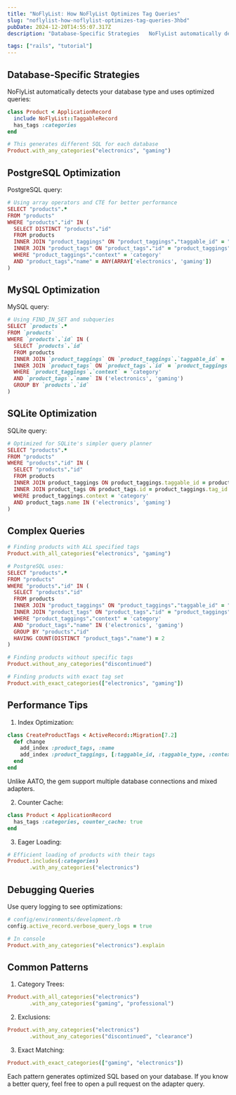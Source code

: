 ```yaml
---
title: "NoFlyList: How NoFlyList Optimizes Tag Queries"
slug: "noflylist-how-noflylist-optimizes-tag-queries-3hbd"
pubDate: 2024-12-20T14:55:07.317Z
description: "Database-Specific Strategies   NoFlyList automatically detects your database type and uses..."

tags: ["rails", "tutorial"]
---
```


## Database-Specific Strategies

NoFlyList automatically detects your database type and uses optimized queries:

```ruby
class Product < ApplicationRecord
  include NoFlyList::TaggableRecord
  has_tags :categories
end

# This generates different SQL for each database
Product.with_any_categories("electronics", "gaming")
```

## PostgreSQL Optimization

PostgreSQL query:
```ruby
# Using array operators and CTE for better performance
SELECT "products".*
FROM "products"
WHERE "products"."id" IN (
  SELECT DISTINCT "products"."id"
  FROM products
  INNER JOIN "product_taggings" ON "product_taggings"."taggable_id" = "products"."id"
  INNER JOIN "product_tags" ON "product_tags"."id" = "product_taggings"."tag_id"
  WHERE "product_taggings"."context" = 'category'
  AND "product_tags"."name" = ANY(ARRAY['electronics', 'gaming'])
)
```

## MySQL Optimization

MySQL query:
```ruby
# Using FIND_IN_SET and subqueries
SELECT `products`.*
FROM `products`
WHERE `products`.`id` IN (
  SELECT `products`.`id`
  FROM products
  INNER JOIN `product_taggings` ON `product_taggings`.`taggable_id` = `products`.`id`
  INNER JOIN `product_tags` ON `product_tags`.`id` = `product_taggings`.`tag_id`
  WHERE `product_taggings`.`context` = 'category'
  AND `product_tags`.`name` IN ('electronics', 'gaming')
  GROUP BY `products`.`id`
)
```

## SQLite Optimization

SQLite query:
```ruby
# Optimized for SQLite's simpler query planner
SELECT "products".*
FROM "products"
WHERE "products"."id" IN (
  SELECT "products"."id"
  FROM products
  INNER JOIN product_taggings ON product_taggings.taggable_id = products.id
  INNER JOIN product_tags ON product_tags.id = product_taggings.tag_id
  WHERE product_taggings.context = 'category'
  AND product_tags.name IN ('electronics', 'gaming')
)
```

## Complex Queries

```ruby
# Finding products with ALL specified tags
Product.with_all_categories("electronics", "gaming")

# PostgreSQL uses:
SELECT "products".*
FROM "products"
WHERE "products"."id" IN (
  SELECT "products"."id"
  FROM products
  INNER JOIN "product_taggings" ON "product_taggings"."taggable_id" = "products"."id"
  INNER JOIN "product_tags" ON "product_tags"."id" = "product_taggings"."tag_id"
  WHERE "product_taggings"."context" = 'category'
  AND "product_tags"."name" IN ('electronics', 'gaming')
  GROUP BY "products"."id"
  HAVING COUNT(DISTINCT "product_tags"."name") = 2
)

# Finding products without specific tags
Product.without_any_categories("discontinued")

# Finding products with exact tag set
Product.with_exact_categories(["electronics", "gaming"])
```

## Performance Tips

1. Index Optimization:
```ruby
class CreateProductTags < ActiveRecord::Migration[7.2]
  def change
    add_index :product_tags, :name
    add_index :product_taggings, [:taggable_id, :taggable_type, :context]
  end
end
```

Unlike AATO, the gem support multiple database connections and mixed adapters.

2. Counter Cache:
```ruby
class Product < ApplicationRecord
  has_tags :categories, counter_cache: true
end
```

3. Eager Loading:
```ruby
# Efficient loading of products with their tags
Product.includes(:categories)
       .with_any_categories("electronics")
```

## Debugging Queries

Use query logging to see optimizations:

```ruby
# config/environments/development.rb
config.active_record.verbose_query_logs = true

# In console
Product.with_any_categories("electronics").explain
```

## Common Patterns

1. Category Trees:
```ruby
Product.with_all_categories("electronics")
       .with_any_categories("gaming", "professional")
```

2. Exclusions:
```ruby
Product.with_any_categories("electronics")
       .without_any_categories("discontinued", "clearance")
```

3. Exact Matching:
```ruby
Product.with_exact_categories(["gaming", "electronics"])
```

Each pattern generates optimized SQL based on your database.
If you know a better query, feel free to open a pull request on the adapter query.